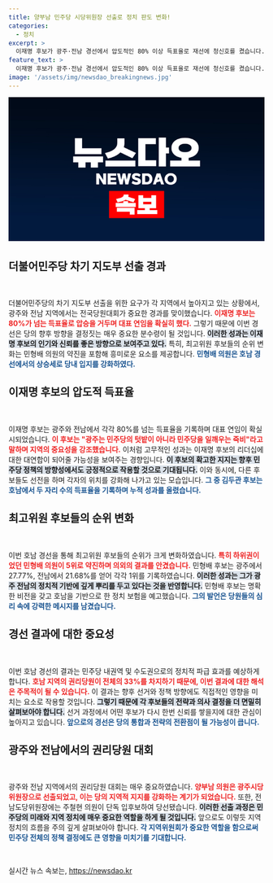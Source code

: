 ```yaml
---
title: 양부남 민주당 시당위원장 선출로 정치 판도 변화!
categories:
  - 정치
excerpt: >
  이재명 후보가 광주·전남 경선에서 압도적인 80% 이상 득표율로 재선에 청신호를 켰습니다. 민형배 후보는 하위권에서 대역전, 김민석 후보는 수석 최고위원 지위를 확고히 하며 민주당 내 경쟁이 심화되고 있습니다. 모든 주목이 이 변곡점에 쏠립니다!
feature_text: >
  이재명 후보가 광주·전남 경선에서 압도적인 80% 이상 득표율로 재선에 청신호를 켰습니다. 민형배 후보는 하위권에서 대역전, 김민석 후보는 수석 최고위원 지위를 확고히 하며 민주당 내 경쟁이 심화되고 있습니다. 모든 주목이 이 변곡점에 쏠립니다!
image: '/assets/img/newsdao_breakingnews.jpg'
---
```


<p><img src="/assets/img/newsdao_breakingnews.jpg" alt="firstkoreanews 속보" /></p>

<h2 data-ke-size="size26">더불어민주당 차기 지도부 선출 경과</h2>

<p data-ke-size="size16">&nbsp;</p>

<p>더불어민주당의 차기 지도부 선출을 위한 요구가 각 지역에서 높아지고 있는 상황에서, 광주와 전남 지역에서는 전국당원대회가 중요한 경과를 맞이했습니다. <b><span style="color: #ee2323;">이재명 후보는 80%가 넘는 득표율로 압승을 거두며 대표 연임을 확실히 했다.</span></b> 그렇기 때문에 이번 경선은 당의 향후 방향을 결정짓는 매우 중요한 분수령이 될 것입니다. <b><span style="background-color: #21538527;">이러한 성과는 이재명 후보의 인기와 신뢰를 좋은 방향으로 보여주고 있다.</span></b> 특히, 최고위원 후보들의 순위 변화는 민형배 의원의 약진을 포함해 흥미로운 요소를 제공합니다. <b><span style="color: #1a5490;">민형배 의원은 호남 경선에서의 상승세로 당내 입지를 강화하였다.</span></b></p>

<h2 data-ke-size="size26">이재명 후보의 압도적 득표율</h2>

<p data-ke-size="size16">&nbsp;</p>

<p>이재명 후보는 광주와 전남에서 각각 80%를 넘는 득표율을 기록하며 대표 연임이 확실시되었습니다. <b><span style="color: #ee2323;">이 후보는 "광주는 민주당의 텃밭이 아니라 민주당을 일깨우는 죽비"라고 말하며 지역의 중요성을 강조했습니다.</span></b> 이처럼 고무적인 성과는 이재명 후보의 리더십에 대한 대연합이 되어줄 가능성을 보여주는 경향입니다. <b><span style="background-color: #21538527;">이 후보의 확고한 지지는 향후 민주당 정책의 방향성에서도 긍정적으로 작용할 것으로 기대됩니다.</span></b> 이와 동시에, 다른 후보들도 선전을 하며 각자의 위치를 강화해 나가고 있는 모습입니다. <b><span style="color: #1a5490;">그 중 김두관 후보는 호남에서 두 자리 수의 득표율을 기록하며 누적 성과를 올렸습니다.</span></b></p>

<h2 data-ke-size="size26">최고위원 후보들의 순위 변화</h2>

<p data-ke-size="size16">&nbsp;</p>

<p>이번 호남 경선을 통해 최고위원 후보들의 순위가 크게 변화하였습니다. <b><span style="color: #ee2323;">특히 하위권이었던 민형배 의원이 5위로 약진하며 의외의 결과를 안겼습니다.</span></b> 민형배 후보는 광주에서 27.77%, 전남에서 21.68%를 얻어 각각 1위를 기록하였습니다. <b><span style="background-color: #21538527;">이러한 성과는 그가 광주 전남의 정치적 기반에 깊게 뿌리를 두고 있다는 것을 반영합니다.</span></b> 민형배 후보는 명확한 비전을 갖고 호남을 기반으로 한 정치 보험을 예고했습니다. <b><span style="color: #1a5490;">그의 발언은 당원들의 심리 속에 강력한 메시지를 남겼습니다.</span></b> </p>

<h2 data-ke-size="size26">경선 결과에 대한 중요성</h2>

<p data-ke-size="size16">&nbsp;</p>

<p>이번 호남 경선의 결과는 민주당 내권역 및 수도권으로의 정치적 파급 효과를 예상하게 합니다. <b><span style="color: #ee2323;">호남 지역의 권리당원이 전체의 33%를 차지하기 때문에, 이번 결과에 대한 해석은 주목적이 될 수 있습니다.</span></b> 이 결과는 향후 선거와 정책 방향에도 직접적인 영향을 미치는 요소로 작용할 것입니다. <b><span style="background-color: #21538527;">그렇기 때문에 각 후보들의 전략과 의사 결정을 더 면밀히 살펴보아야 합니다.</span></b> 선거 과정에서 어떤 후보가 다시 한번 신뢰를 쌓을지에 대한 관심이 높아지고 있습니다. <b><span style="color: #1a5490;">앞으로의 경선은 당의 통합과 전략의 전환점이 될 가능성이 큽니다.</span></b></p>

<h2 data-ke-size="size26">광주와 전남에서의 권리당원 대회</h2>

<p data-ke-size="size16">&nbsp;</p>

<p>광주와 전남 지역에서의 권리당원 대회는 매우 중요하였습니다. <b><span style="color: #ee2323;">양부남 의원은 광주시당위원장으로 선출되었고, 이는 당의 지역적 지지를 강화하는 계기가 되었습니다.</span></b> 또한, 전남도당위원장에는 주철현 의원이 단독 입후보하여 당선됐습니다. <b><span style="background-color: #21538527;">이러한 선출 과정은 민주당의 미래와 지역 정치에 매우 중요한 역할을 하게 될 것입니다.</span></b> 앞으로도 이렇듯 지역 정치의 흐름을 주의 깊게 살펴보아야 합니다. <b><span style="color: #1a5490;">각 지역위원회가 중요한 역할을 함으로써 민주당 전체의 정책 결정에도 큰 영향을 미치기를 기대합니다.</span></b></p>

<p data-ke-size="size16">&nbsp;</p>
실시간 뉴스 속보는, <a href="https://newsdao.kr" rel="dofollow">https://newsdao.kr</a>


